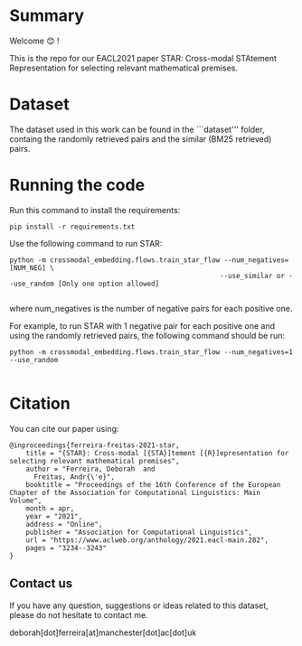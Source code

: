 # Summary

Welcome :blush: !

This is the repo for our EACL2021 paper STAR: Cross-modal STAtement Representation for selecting relevant mathematical premises.

# Dataset

The dataset used in this work can be found in the ```dataset''' folder, containg the randomly retrieved pairs and the similar (BM25 retrieved) pairs.

# Running the code

Run this command to install the requirements:

```
pip install -r requirements.txt
```

Use the following command to run STAR:

```
python -m crossmodal_embedding.flows.train_star_flow --num_negatives=[NUM_NEG] \
                                                    --use_similar or --use_random [Only one option allowed]
                                                    
```

where num_negatives is the number of negative pairs for each positive one.

For example, to run STAR with 1 negative pair for each positive one and using the randomly retrieved pairs, the following command should be run:

```
python -m crossmodal_embedding.flows.train_star_flow --num_negatives=1 --use_random
                                                     
```

# Citation

You can cite our paper using:

```
@inproceedings{ferreira-freitas-2021-star,
    title = "{STAR}: Cross-modal [{STA}]tement [{R}]epresentation for selecting relevant mathematical premises",
    author = "Ferreira, Deborah  and
      Freitas, Andr{\'e}",
    booktitle = "Proceedings of the 16th Conference of the European Chapter of the Association for Computational Linguistics: Main Volume",
    month = apr,
    year = "2021",
    address = "Online",
    publisher = "Association for Computational Linguistics",
    url = "https://www.aclweb.org/anthology/2021.eacl-main.282",
    pages = "3234--3243"
}
```

## Contact us

If you have any question, suggestions or ideas related to this dataset, please do not hesitate to contact me.

deborah[dot]ferreira[at]manchester[dot]ac[dot]uk

